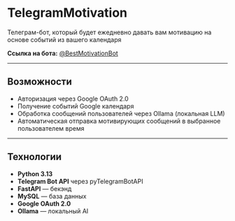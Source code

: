 # TelegramMotivation

Телеграм-бот, который будет ежедневно давать вам мотивацию на основе событий из вашего календаря

**Ссылка на бота:** [@BestMotivationBot](https://t.me/BestMotivationBot)

---

## Возможности

- Авторизация через Google OAuth 2.0
- Получение событий Google календаря
- Обработка сообщений пользователей через Ollama (локальная LLM)
- Автоматическая отправка мотивирующих сообщений в выбранное пользователем время

---


## Технологии

- **Python 3.13**
- **Telegram Bot API** через pyTelegramBotAPI
- **FastAPI** — бекэнд
- **MySQL** — база данных
- **Google OAuth 2.0**
- **Ollama** — локальный AI

